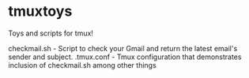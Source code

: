 tmuxtoys
========

Toys and scripts for tmux!


checkmail.sh 	- Script to check your Gmail and return the latest email's sender and subject.
.tmux.conf	- Tmux configuration that demonstrates inclusion of checkmail.sh among other things
